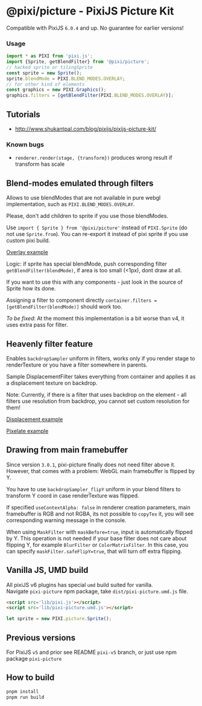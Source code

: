 # @pixi/picture - PixiJS Picture Kit

Compatible with PixiJS `6.0.4` and up. No guarantee for earlier versions!

### Usage
```js
import * as PIXI from 'pixi.js';
import {Sprite, getBlendFilter} from '@pixi/picture';
// hacked sprite or tilingSprite
const sprite = new Sprite();
sprite.blendMode = PIXI.BLEND_MODES.OVERLAY;
// for other kind of elements
const graphics = new PIXI.Graphics();
graphics.filters = [getBlendFilter(PIXI.BLEND_MODES.OVERLAY)];
```

## Tutorials

* http://www.shukantpal.com/blog/pixijs/pixijs-picture-kit/

### Known bugs

* `renderer.render(stage, {transform})` produces wrong result if transform has scale

## Blend-modes emulated through filters

Allows to use blendModes that are not available in pure webgl implementation, such as `PIXI.BLEND_MODES.OVERLAY`.

Please, don't add children to sprite if you use those blendModes.

Use `import { Sprite } from '@pixi/picture'` instead of `PIXI.Sprite` (do not use `Sprite.from`). You can re-export it instead of pixi sprite if you use custom pixi build.

[Overlay example](https://pixijs.github.io/examples/#/plugin-picture/overlay.js)

Logic: if sprite has special blendMode, push corresponding filter `getBlendFilter(blendMode)`, if area is too small (<1px), dont draw at all.

If you want to use this with any components - just look in the source of Sprite how its done.

Assigning a filter to component directly `container.filters = [getBlendFilter(blendMode)]` should work too.

*To be fixed*: At the moment this implementation is a bit worse than v4, it uses extra pass for filter.

## Heavenly filter feature

Enables `backdropSampler` uniform in filters, works only if you render stage to renderTexture or you have a filter somewhere in parents.

Sample DisplacementFilter takes everything from container and applies it as a displacement texture on backdrop.

Note: Currently, if there is a filter that uses backdrop on the element - all filters use resolution from backdrop, you cannot set custom resolution for them!

[Displacement example](https://pixijs.github.io/examples/#/plugin-picture/displacement.js)

[Pixelate example](https://pixijs.github.io/examples/#/plugin-picture/pixelate.js)

## Drawing from main framebuffer

Since version `3.0.1`, pixi-picture finally does not need filter above it. However, that comes with a problem: WebGL main framebuffer is flipped by Y.

You have to use `backdropSampler_flipY` uniform in your blend filters to transform Y coord in case renderTexture was flipped.

If specified `useContextAlpha: false` in renderer creation parameters, main framebuffer is RGB and not RGBA, its not possible to `copyTex` it, you will see corresponding warning message in the console.

When using `MaskFilter` with `maskBefore=true`, input is automatically flipped by Y. This operation is not needed if your base filter does not care about flipping Y, for example `BlurFilter` or `ColorMatrixFilter`.
In this case, you can specify `maskFilter.safeFlipY=true`, that will turn off extra flipping. 

## Vanilla JS, UMD build

All pixiJS v6 plugins has special `umd` build suited for vanilla.   
Navigate `pixi-picture` npm package, take `dist/pixi-picture.umd.js` file.

```html
<script src='lib/pixi.js'></script>
<script src='lib/pixi-picture.umd.js'></script>
```

```js
let sprite = new PIXI.picture.Sprite();
```

## Previous versions

For PixiJS `v5` and prior see README `pixi-v5` branch, or just use npm package `pixi-picture`

## How to build

```bash
pnpm install
pnpm run build
```

